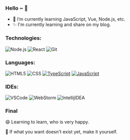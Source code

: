 ### Hello ~ 👋

- 🌱 I’m currently learning JavaScript, Vue, Node.js, etc. 
- ✨ I'm currently learning and share on my blog.

### Technologies:

![Node.js](https://img.shields.io/badge/-Node-000?&logo=node.js)
![React](https://img.shields.io/badge/-React-000?&logo=React)
![Git](https://img.shields.io/badge/-Git-000?&logo=git&logoColor=F05032)

### Languages:

![HTML5](https://img.shields.io/badge/-HTML5-000?&logo=html5&logoColor=E34F26)
![CSS](https://img.shields.io/badge/-CSS-000?&logo=css3&logoColor=1572B6)
[![TypeScript](https://img.shields.io/badge/-TypeScript-000?&logo=TypeScript&logoColor=007ACC)](https://github.com/AlvaroIsrael?tab=repositories&q=&type=&language=typescript)
[![JavaScript](https://img.shields.io/badge/-JavaScript-000?&logo=JavaScript&logoColor=ddc508)](https://github.com/AlvaroIsrael?tab=repositories&q=&type=&language=javascript)

### IDEs:

![VSCode](https://img.shields.io/badge/-VSCode-000?&logo=Visual%20Studio%20Code&logoColor=007ACC)
![WebStorm](https://img.shields.io/badge/-WebStorm-000?&logo=Webstorm&logoColor=179EDC)
![IntellijIDEA](https://img.shields.io/badge/-Intellij%20IDEA-000?&logo=Webstorm&logoColor=FC444F)

### Final

😄 Learning to learn, who is very happy.

🤔 If what you want doesn't exist yet, make it yourself.
<!--
**wjz/wjz** is a ✨ _special_ ✨ repository because its `README.md` (this file) appears on your GitHub profile.

Here are some ideas to get you started:

- 🔭 I’m currently working on ...
- 🌱 I’m currently learning ...
- 👯 I’m looking to collaborate on ...
- 🤔 I’m looking for help with ...
- 💬 Ask me about ...
- 📫 How to reach me: ...
- 😄 Pronouns: ...
- ⚡ Fun fact: ...
  -->